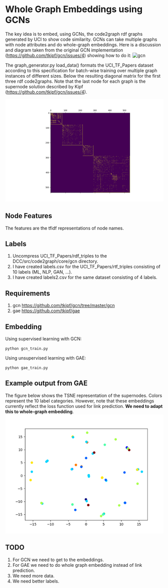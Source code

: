 # Whole Graph Embeddings using GCNs
The key idea is to embed, using GCNs, the code2graph rdf graphs generated by UCI to show code similarity. GCNs can take multiple graphs with node attributes and do whole-graph embeddings. Here is a discussion and diagram taken from the original GCN implementation (https://github.com/tkipf/gcn/issues/4) showing how to do it:
![gcn](https://user-images.githubusercontent.com/7347296/34198790-eb5bec96-e56b-11e7-90d5-157800e042de.png)

The graph_generator.py load_data() formats the UCI_TF_Papers dataset according to this specification for batch-wise training over multiple graph instances of different sizes. Below the resulting diagonal matrix for the first three rdf code2graphs. Note that the last node for each graph is the supernode solution described by Kipf (https://github.com/tkipf/gcn/issues/4).

![diagonal matrix](./figures/diag_matrix_supernodes.png)

## Node Features
The features are the tfidf representations of node names.

## Labels
1. Uncompress UCI_TF_Papers/rdf_triples to the DCC/src/code2graph/core/gcn directory.
2. I have created labels.csv for the UCI_TF_Papers/rtf_triples consisting of 10 labels (ML, NLP, GAN, ...).
3. I have created labels2.csv for the same dataset consisting of 4 labels.

## Requirements
1. gcn https://github.com/tkipf/gcn/tree/master/gcn
2. gae https://github.com/tkipf/gae

## Embedding
Using supervised learning with GCN: 

```
python gcn_train.py
```

Using unsupervised learning with GAE: 
```
python gae_train.py
```

## Example output from GAE
The figure below shows the TSNE representation of the supernodes. Colors represent the 10 label categories. However, note that these embeddings currently reflect the loss function used for link prediction. **We need to adapt this to whole-graph embedding**.
![diagonal matrix](./figures/gae_supernodes.png)

## TODO
1. For GCN we need to get to the embeddings. 
2. For GAE we need to do whole graph embedding instead of link prediction.
3. We need more data.
4. We need better labels.
